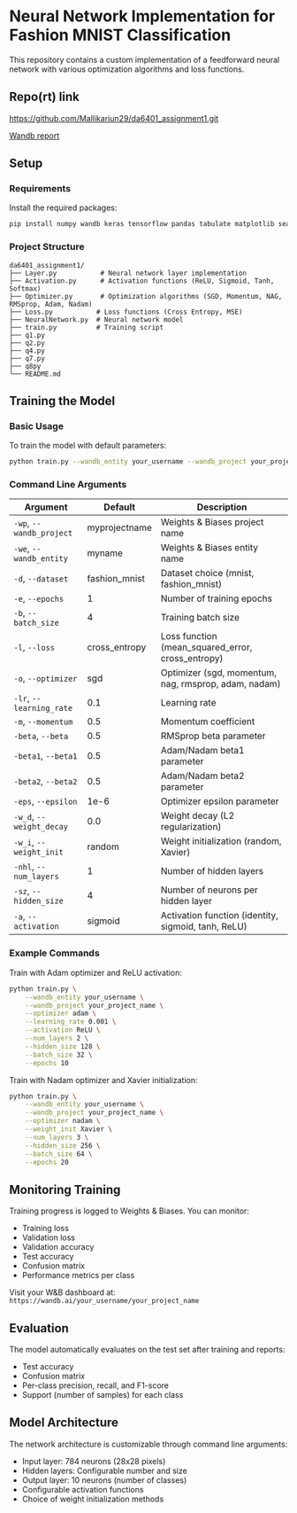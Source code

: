# Neural Network Implementation for Fashion MNIST Classification

This repository contains a custom implementation of a feedforward neural network with various optimization algorithms and loss functions.

## Repo(rt) link
https://github.com/Mallikarjun29/da6401_assignment1.git

[Wandb report](https://wandb.ai/da24s009-indiam-institute-of-technology-madras/sweep_experiment_final/reports/da24s009-s-Assignment-1--VmlldzoxMTgzMzc0Nw?accessToken=ebnkhxglng1r6va8v12rm2t43nxjc2pm0dmd2jbhe7vte0iwglk9ucu9sghe4xrb)

## Setup

### Requirements

Install the required packages:

```bash
pip install numpy wandb keras tensorflow pandas tabulate matplotlib seaborn
```

### Project Structure

```
da6401_assignment1/
├── Layer.py           # Neural network layer implementation
├── Activation.py      # Activation functions (ReLU, Sigmoid, Tanh, Softmax)
├── Optimizer.py       # Optimization algorithms (SGD, Momentum, NAG, RMSprop, Adam, Nadam)
├── Loss.py           # Loss functions (Cross Entropy, MSE)
├── NeuralNetwork.py  # Neural network model
├── train.py          # Training script
├── q1.py
├── q2.py
├── q4.py
├── q7.py
├── q8py
└── README.md

```

## Training the Model

### Basic Usage

To train the model with default parameters:

```bash
python train.py --wandb_entity your_username --wandb_project your_project_name
```

### Command Line Arguments

| Argument | Default | Description |
|----------|---------|-------------|
| `-wp`, `--wandb_project` | myprojectname | Weights & Biases project name |
| `-we`, `--wandb_entity` | myname | Weights & Biases entity name |
| `-d`, `--dataset` | fashion_mnist | Dataset choice (mnist, fashion_mnist) |
| `-e`, `--epochs` | 1 | Number of training epochs |
| `-b`, `--batch_size` | 4 | Training batch size |
| `-l`, `--loss` | cross_entropy | Loss function (mean_squared_error, cross_entropy) |
| `-o`, `--optimizer` | sgd | Optimizer (sgd, momentum, nag, rmsprop, adam, nadam) |
| `-lr`, `--learning_rate` | 0.1 | Learning rate |
| `-m`, `--momentum` | 0.5 | Momentum coefficient |
| `-beta`, `--beta` | 0.5 | RMSprop beta parameter |
| `-beta1`, `--beta1` | 0.5 | Adam/Nadam beta1 parameter |
| `-beta2`, `--beta2` | 0.5 | Adam/Nadam beta2 parameter |
| `-eps`, `--epsilon` | 1e-6 | Optimizer epsilon parameter |
| `-w_d`, `--weight_decay` | 0.0 | Weight decay (L2 regularization) |
| `-w_i`, `--weight_init` | random | Weight initialization (random, Xavier) |
| `-nhl`, `--num_layers` | 1 | Number of hidden layers |
| `-sz`, `--hidden_size` | 4 | Number of neurons per hidden layer |
| `-a`, `--activation` | sigmoid | Activation function (identity, sigmoid, tanh, ReLU) |

### Example Commands

Train with Adam optimizer and ReLU activation:
```bash
python train.py \
    --wandb_entity your_username \
    --wandb_project your_project_name \
    --optimizer adam \
    --learning_rate 0.001 \
    --activation ReLU \
    --num_layers 2 \
    --hidden_size 128 \
    --batch_size 32 \
    --epochs 10
```

Train with Nadam optimizer and Xavier initialization:
```bash
python train.py \
    --wandb_entity your_username \
    --wandb_project your_project_name \
    --optimizer nadam \
    --weight_init Xavier \
    --num_layers 3 \
    --hidden_size 256 \
    --batch_size 64 \
    --epochs 20
```

## Monitoring Training

Training progress is logged to Weights & Biases. You can monitor:
- Training loss
- Validation loss
- Validation accuracy
- Test accuracy
- Confusion matrix
- Performance metrics per class

Visit your W&B dashboard at: `https://wandb.ai/your_username/your_project_name`

## Evaluation

The model automatically evaluates on the test set after training and reports:
- Test accuracy
- Confusion matrix
- Per-class precision, recall, and F1-score
- Support (number of samples) for each class

## Model Architecture

The network architecture is customizable through command line arguments:
- Input layer: 784 neurons (28x28 pixels)
- Hidden layers: Configurable number and size
- Output layer: 10 neurons (number of classes)
- Configurable activation functions
- Choice of weight initialization methods
